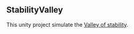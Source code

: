 ## StabilityValley

This unity project simulate the [Valley of stability](https://en.wikipedia.org/wiki/Valley_of_stability).

